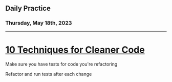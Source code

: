 ## Daily Practice
### Thursday, May 18th, 2023
---


# [10 Techniques for Cleaner Code](https://laracasts.com/series/ten-techniques-for-cleaner-code)

Make sure you have tests for code you're refactoring

Refactor and run tests after each change